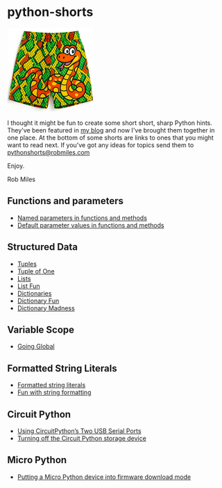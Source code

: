 # python-shorts

![shorts with a python on them](/images/small%20shorts.png)


I thought it might be fun to create some short short, sharp Python hints. They've been featured in [my blog](https://www.robmiles.com/) and now I've brought them together in one place. At the bottom of some shorts are links to ones that you might want to read next. If you've got any ideas for topics send them to [pythonshorts@robmiles.com](mailto:pythonshorts@robmiles.com)

Enjoy. 

Rob Miles

## Functions and parameters

* [Named parameters in functions and methods](/pages/01%20Named%20parameters%20in%20functions%20and%20methods.md)
* [Default parameter values in functions and methods](/pages/02%20Default%20parameter%20values%20in%20functions%20and%20methods.md)

## Structured Data

* [Tuples](/pages/03%20Tuples.md)
* [Tuple of One](/pages/04%20Tuple%20of%20One.md)
* [Lists](/pages/05%20Lists.md)
* [List Fun](/pages/06%20List%20Fun.md)
* [Dictionaries](/pages/07%20Dictionaries.md)
* [Dictionary Fun](/pages/08%20Dictionary%20Fun.md)
* [Dictionary Madness](/pages/09%20Dictionary%20Madness.md)

## Variable Scope

* [Going Global](/pages/10%20Going%20Global.md)

## Formatted String Literals

* [Formatted string literals](/pages/11%20Formatted%20string%20literals.md)
* [Fun with string formatting](/pages/12%20Fun%20with%20string%20formatting.md)

## Circuit Python

* [Using CircuitPython’s Two USB Serial Ports](/pages/13%20CircuitPython%20serial%20communication.md)
* [Turning off the Circuit Python storage device](/python-shorts/pages/14%20Turning%20off%20the%20Circuit%20Python%20storage%20device.md)

## Micro Python
* [Putting a Micro Python device into firmware download mode](/python-shorts/pages/15%20Putting%20a%20Micro%20Python%20device%20into%20firmware%20download%20mode.md)

